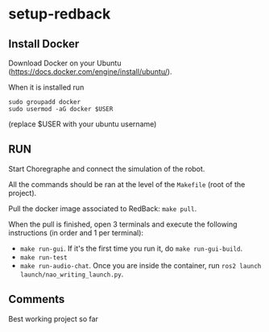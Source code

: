 # setup-redback

## Install Docker

Download Docker on your Ubuntu (https://docs.docker.com/engine/install/ubuntu/).

When it is installed run

```
sudo groupadd docker
sudo usermod -aG docker $USER
```

(replace $USER with your ubuntu username)

## RUN

Start Choregraphe and connect the simulation of the robot.

All the commands should be ran at the level of the `Makefile` (root of the project).

Pull the docker image associated to RedBack: `make pull`.

When the pull is finished, open 3 terminals and execute the following instructions (in order and 1 per terminal):
- `make run-gui`. If it's the first time you run it, do `make run-gui-build`.
- `make run-test`
- `make run-audio-chat`. Once you are inside the container, run `ros2 launch launch/nao_writing_launch.py`.

## Comments

Best working project so far
